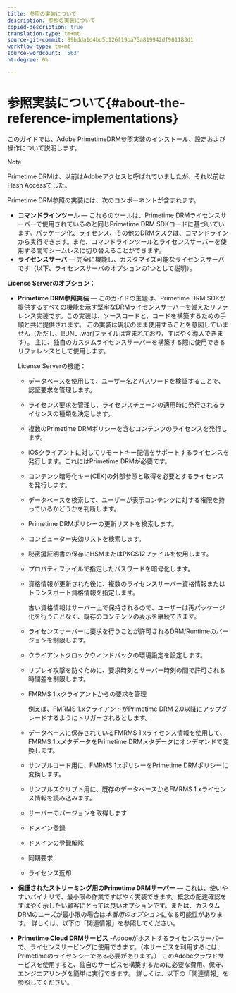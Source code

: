 ```yaml
---
title: 参照の実装について
description: 参照の実装について
copied-description: true
translation-type: tm+mt
source-git-commit: 89bdda1d4bd5c126f19ba75a819942df901183d1
workflow-type: tm+mt
source-wordcount: '563'
ht-degree: 0%

---
```



# 参照実装について{#about-the-reference-implementations}

このガイドでは、Adobe PrimetimeDRM参照実装のインストール、設定および操作について説明します。

>[!NOTE]
>
>Primetime DRMは、以前はAdobeアクセスと呼ばれていましたが、それ以前はFlash Accessでした。

Primetime DRM参照の実装には、次のコンポーネントが含まれます。

* **コマンドラインツール**  — これらのツールは、Primetime DRMライセンスサーバーで使用されているのと同じPrimetime DRM SDKコードに基づいています。パッケージ化、ライセンス、その他のDRMタスクは、コマンドラインから実行できます。また、コマンドラインツールとライセンスサーバーを使用する間でシームレスに切り替えることができます。
* **ライセンスサーバ**  — 完全に機能し、カスタマイズ可能なライセンスサーバです（以下、ライセンスサーバのオプションの1つとして説明）。

**License Serverのオプション：**

* **Primetime DRM参照実装**  — このガイドの主題は、Primetime DRM SDKが提供するすべての機能を示す堅牢なDRMライセンスサーバーを備えたリファレンス実装です。この実装は、ソースコードと、コードを構築するための手順と共に提供されます。 この実装は現状のまま使用することを意図していません（ただし、[!DNL .war]ファイルは含まれており、すばやく導入できます）。 主に、独自のカスタムライセンスサーバーを構築する際に使用できるリファレンスとして使用します。

   License Serverの機能：

   * データベースを使用して、ユーザー名とパスワードを検証することで、認証要求を管理します。
   * ライセンス要求を管理し、ライセンスチェーンの適用時に発行されるライセンスの種類を決定します。
   * 複数のPrimetime DRMポリシーを含むコンテンツのライセンスを発行します。
   * iOSクライアントに対してリモートキー配信をサポートするライセンスを発行します。これにはPrimetime DRMが必要です。
   * コンテンツ暗号化キー(CEK)の外部参照と取得を必要とするライセンスを発行します。
   * データベースを検索して、ユーザーが表示コンテンツに対する権限を持っているかどうかを判断します。
   * Primetime DRMポリシーの更新リストを検索します。
   * コンピューター失効リストを検索します。
   * 秘密鍵証明書の保存にHSMまたはPKCS12ファイルを使用します。
   * プロパティファイルで指定したパスワードを暗号化します。
   * 資格情報が更新された後に、複数のライセンスサーバー資格情報またはトランスポート資格情報を指定します。

      古い資格情報はサーバー上で保持されるので、ユーザーは再パッケージ化を行うことなく、既存のコンテンツの表示を継続できます。
   * ライセンスサーバーに要求を行うことが許可されるDRM/Runtimeのバージョンを制限します。
   * クライアントクロックウィンドバックの環境設定を設定します。
   * リプレイ攻撃を防ぐために、要求時刻とサーバー時刻の間で許可される時間差を制限します。
   * FMRMS 1.xクライアントからの要求を管理

      例えば、FMRMS 1.xクライアントがPrimetime DRM 2.0以降にアップグレードするようにトリガーされるとします。
   * データベースに保存されているFMRMS 1.xライセンス情報を使用して、FMRMS 1.xメタデータをPrimetime DRMメタデータにオンデマンドで変換します。
   * サンプルコード用に、FMRMS 1.xポリシーをPrimetime DRMポリシーに変換します。
   * サンプルスクリプト用に、既存のデータベースからFMRMS 1.xライセンス情報を読み込みます。
   * サーバーのバージョンを取得します
   * ドメイン登録
   * ドメインの登録解除
   * 同期要求
   * ライセンス返却

* **保護されたストリーミング用のPrimetime DRMサーバー**  — これは、使いやすいバイナリで、最小限の作業ですばやく実装できます。概念の配達確認をすばやく示したい顧客にとっては良いオプションです。または、カスタムDRMのニーズが最小限の場合は&#x200B;*本番用のオプション*&#x200B;になる可能性があります。 詳しくは、以下の「関連情報」を参照してください。

* **Primetime Cloud DRMサービス** -Adobeがホストするライセンスサーバーで、ライセンスサービングに使用できます。（本サービスを利用するには、Primetimeのライセンシーである必要があります。） このAdobeクラウドサービスを使用すると、独自のサービスを構築するために必要な費用、保守、エンジニアリングを簡単に実行できます。 詳しくは、以下の「関連情報」を参照してください。

